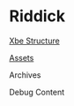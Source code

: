 # Riddick

[Xbe Structure](./wiki/xbe/README.MD)

[Assets](./wiki/assets/README.MD)

Archives

Debug Content

